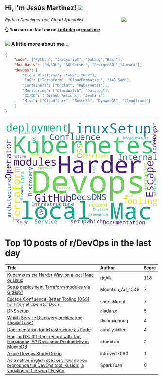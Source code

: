 <!--
**jmartinezl/jmartinezl** is a ✨ _special_ ✨ repository because its `README.md` (this file) appears on your GitHub profile.

Here are some ideas to get you started:

- 🔭 I’m currently working on ...
- 🌱 I’m currently learning ...
- 👯 I’m looking to collaborate on ...
- 🤔 I’m looking for help with ...
- 💬 Ask me about ...
- 📫 How to reach me: ...
- 😄 Pronouns: ...
- ⚡ Fun fact: ...
-->

<h2>Hi, I'm Jesús Martinez! <img src="https://media.giphy.com/media/WUlplcMpOCEmTGBtBW/giphy.gif" width="30"> </h2>
<img align='right' src="https://media.giphy.com/media/NytMLKyiaIh6VH9SPm/giphy.gif" width="120">
<p><em>Python Developer and Cloud Specialist
</em></p>

**👆 You can contact me on [Linkedin](https://www.linkedin.com/in/jes%C3%BAs-martinez-2b7b10104/) or [email me](mailto:jesus.mtz.lorenzo@gmail.com)**

### <img src="https://media.giphy.com/media/VgCDAzcKvsR6OM0uWg/giphy.gif" width="50"> A little more about me...  

```json
{
    "code": ["Python", "Javascript", "GoLang","Bash"],
    "databases": ["MySQL", "SQLServer", "PostgreSQL","Aurora"],
    "devOps": [
        "Cloud Platforms": ["AWS", "GCP"],
        "IaC": ["Terraform", "CloudFormation", "AWS SAM"],
        "Containers": ["Docker", "Kubernetes"],
        "Monitoring": ["Cloudwatch", "Datadog"],
        "CI/CD": ["Github Actions", "Jenkins"],
        "Misc": ["Cloudflare", "Route53", "DynamoDB", "Cloudfront"]
    ]
}
```
---

![Wordcloud](./cloud.png)

# Top 10 posts of r/DevOps in the last day

| Title | Author | Score |
|:---|:---|:---|
| [Kubernetes the Harder Way, on a local Mac or Linux](https://www.reddit.com/r/devops/comments/17vy6xp/kubernetes_the_harder_way_on_a_local_mac_or_linux/) | rjghik | 118 |
| [Setup deployment Terraform modules via GitHub?](https://www.reddit.com/r/devops/comments/17vx8j9/setup_deployment_terraform_modules_via_github/) | Mountain_Ad_1548 | 7 |
| [Escape Confluence: Better Tooling (OSS) for Internal Operator Docs](https://www.reddit.com/r/devops/comments/17vwui0/escape_confluence_better_tooling_oss_for_internal/) | sourishkrout | 7 |
| [DNS setup](https://www.reddit.com/r/devops/comments/17vt40a/dns_setup/) | aladante | 5 |
| [Which Service Discovery architecture should i use?](https://www.reddit.com/r/devops/comments/17wg3v5/which_service_discovery_architecture_should_i_use/) | flyingpighong | 4 |
| [Documentation for Infrastructure as Code](https://www.reddit.com/r/devops/comments/17wcoao/documentation_for_infrastructure_as_code/) | aurallyskilled | 4 |
| [Hangar DX: Off-the-record with Tara Hernandez, VP Developer Productivity at MongoDB](https://www.reddit.com/r/devops/comments/17w3111/hangar_dx_offtherecord_with_tara_hernandez_vp/) | efunction | 2 |
| [Azure Devops Study Group](https://www.reddit.com/r/devops/comments/17vxbhc/azure_devops_study_group/) | introvert7080 | 1 |
| [As a native English speaker, how do you pronounce the DevOps tool 'Kusion', a variation of the word 'Fusion'](https://www.reddit.com/r/devops/comments/17wiz3h/as_a_native_english_speaker_how_do_you_pronounce/) | SparkYuan | 0 |
